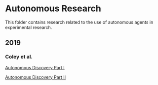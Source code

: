 # Autonomous Research

This folder contains research related to the use of autonomous agents in experimental research.

## 2019

### Coley et al.

[Autonomous Discovery Part I](Coley_2019.pdf)

[Autonomous Discovery Part II](Coley_2019_PartII.pdf)

